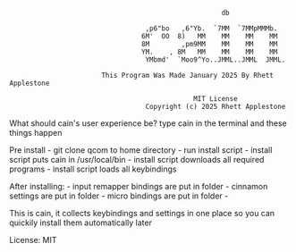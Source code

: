                       
                                                         db                               
                                                                                          
                                      ,p6"bo   ,6"Yb.  `7MM  `7MMpMMMb.                   
                                     6M'  OO  8)   MM    MM    MM    MM                   
                                     8M        ,pm9MM    MM    MM    MM                   
                                     YM.    , 8M   MM    MM    MM    MM                   
                                      YMbmd'  `Moo9^Yo..JMML..JMML  JMML.                 
                                                                                          
                           This Program Was Made January 2025 By Rhett Applestone         
                                                                                          
                                                  MIT License                             
                                      Copyright (c) 2025 Rhett Applestone                 




What should cain's user experience be?
type cain in the terminal and these things happen



Pre install
	- git clone qcom to home directory
	- run install script
	- install script puts cain in /usr/local/bin
	- install script downloads all required programs
	- install script loads all keybindings


After installing:
	- input remapper bindings are put in folder
	- cinnamon settings are put in folder
	- micro bindings are put in folder
	- 







This is cain, it collects keybindings and settings in one place so you can quickily install them automatically later



License: MIT

